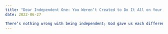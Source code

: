 ```yaml
---
title: "Dear Independent One: You Weren’t Created to Do It All on Your Own"
date: 2022-06-27

There’s nothing wrong with being independent; God gave us each different personality traits for different reasons. The problem is when we try to do everything on our own, and we forget: we need help sometimes, too.
---
```

